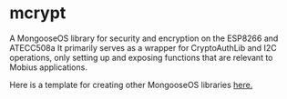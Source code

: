 # mcrypt
A MongooseOS library for security and encryption on the ESP8266 and ATECC508a
It primarily serves as a wrapper for CryptoAuthLib and I2C operations, only setting up and exposing functions that are relevant to Mobius applications.

Here is a template for creating other MongooseOS libraries [here.](https://github.com/cjmaria/MongooseLibTemplate)

